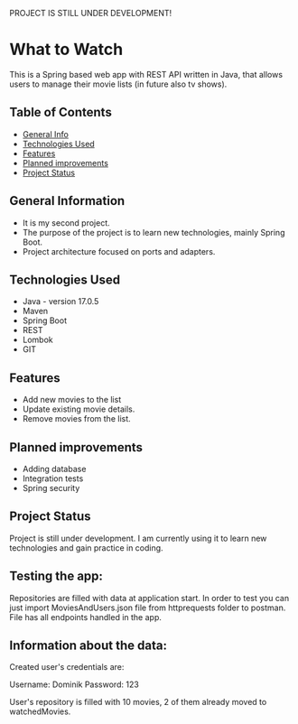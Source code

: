 PROJECT IS STILL UNDER DEVELOPMENT!

# What to Watch
This is a Spring based web app with REST API written in Java, that allows users to manage their movie lists (in future 
also tv shows).


## Table of Contents
* [General Info](#general-information)
* [Technologies Used](#technologies-used)
* [Features](#Features)
* [Planned improvements](#Planned-improvements)
* [Project Status](#project-status)


## General Information
- It is my second project.
- The purpose of the project is to learn new technologies, mainly Spring Boot.
- Project architecture focused on ports and adapters.


## Technologies Used
- Java - version 17.0.5
- Maven
- Spring Boot
- REST
- Lombok
- GIT


## Features
- Add new movies to the list
- Update existing movie details.
- Remove movies from the list.


## Planned improvements
- Adding database
- Integration tests
- Spring security


## Project Status
Project is still under development. I am currently using it to learn new technologies and gain practice in coding.

## Testing the app:
Repositories are filled with data at application start.
In order to test you can just import MoviesAndUsers.json file from httprequests folder to postman. File has all 
endpoints handled in the app.

## Information about the data:

Created user's credentials are: 

Username: Dominik Password: 123

User's repository is filled with 10 movies, 2 of them already moved to watchedMovies.